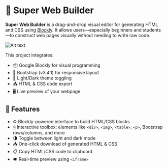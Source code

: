 # 🧱 Super Web Builder

**Super Web Builder** is a drag-and-drop visual editor for generating HTML and CSS using [Blockly](https://developers.google.com/blockly). It allows users—especially beginners and students—to construct web pages visually without needing to write raw code.

![Alt text](https://github.com/refruitok/repo/blob/main/super_webbuilder_screenshot.png)

This project integrates:
- 📦 Google Blockly for visual programming
- 🎨 Bootstrap (v3.4.1) for responsive layout
- 🌙 Light/Dark theme toggling
- 📤 HTML & CSS code export
- 🖥 Live preview of your webpage

## 🎯 Features

- ⚙️ Blockly-powered interface to build HTML/CSS blocks
- 🖱 Interactive toolbox: elements like `<div>`, `<img>`, `<table>`, `<p>`, Bootstrap rows/columns, and more
- 🌗 Toggle between light and dark mode
- 📥 One-click download of generated HTML & CSS
- 📋 Copy HTML/CSS code to clipboard
- 👁 Real-time preview using `<iframe>`
